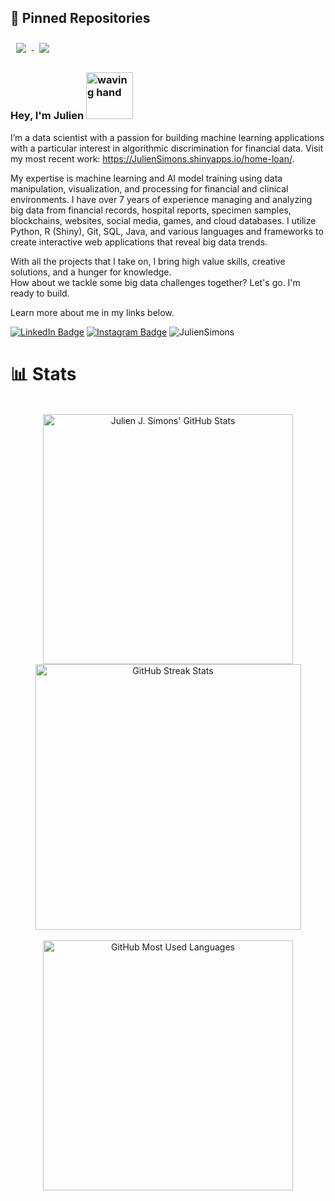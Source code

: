 ## 📌 Pinned Repositories

<a href="https://github.com/JulienSimons/Home-loan-discrimination">
  <img align="center" style="margin:0.55rem" src="https://github-readme-stats.vercel.app/api/pin/?username=JulienSimons&repo=Home-loan-discrimination&bg_color=20232A&theme=react" />
</a>

<a href="https://github.com/JulienSimons/Parallel-market-trends">
  <img align="center" style="margin:0.55rem" src="https://github-readme-stats.vercel.app/api/pin/?username=JulienSimons&repo=Parallel-market-trends&bg_color=20232A&theme=react" />
</a>

### Hey, I'm Julien <img src="https://media.tenor.com/SNL9_xhZl9oAAAAi/waving-hand-joypixels.gif" alt="waving hand" width='75' height='75'/>

I’m a data scientist with a passion for building machine learning applications with a particular interest in algorithmic discrimination for financial data.
Visit my most recent work: https://JulienSimons.shinyapps.io/home-loan/. 

My expertise is machine learning and AI model training using data manipulation, visualization, and processing for financial and clinical environments. I have over 7 years of experience managing and analyzing big data from financial records, hospital reports, specimen samples, blockchains, websites, social media, games, and cloud databases. I utilize Python, R (Shiny), Git, SQL, Java, and various languages and frameworks to create interactive web applications that reveal big data trends.

With all the projects that I take on, I bring high value skills, creative solutions, and a hunger for knowledge. <br>
How about we tackle some big data challenges together? Let's go. I'm ready to build.

Learn more about me in my links below.

[![LinkedIn Badge](https://img.shields.io/badge/LinkedIn-informational?style=flat&logo=linkedin&logoColor=white&color=0D76A8)](https://www.linkedin.com/in/Julien-Simons/)
[![Instagram Badge](https://img.shields.io/badge/Instagram-informational?style=flat&logo=instagram&logoColor=white&color=E1306C)](https://www.instagram.com/jul13ns/)
<img src="https://komarev.com/ghpvc/?username=JulienSimons&label=Profile%20views&color=1f6feb" alt="JulienSimons" />
<br> 

# 📊 Stats
<br>
<div align=center>
 <a href="https://github.com/JulienSimons">
  <img width='400px' alt="Julien J. Simons' GitHub Stats" src="https://github-readme-stats.vercel.app/api?username=JulienSimons&show_icons=true&count_private=true&bg_color=20232A&theme=react" />
</a>
<a href="https://github.com/JulienSimons">
  <img width='425px' alt="GitHub Streak Stats" src="https://github-readme-streak-stats.herokuapp.com?user=JulienSimons&theme=react&bg_color=20232A" />
  </a>  
  </div>
<br>
<div align=center>
<img width='400px' alt="GitHub Most Used Languages" src="https://github-readme-stats.vercel.app/api/top-langs/?username=JulienSimons&hide=html,css&langs_count=10&bg_color=20232A&layout=compact&theme=react" />
    </a>
  <!-- Activity Calendar
  <a href="https://github.com/JulienSimons">
<img height='315px' src="https://ssr-contributions-svg.vercel.app/_/JulienSimons?chart=calendar&format=svg&weeks=10&theme=cyan&dark=true" />
      </a>
 <br><br>
  -->
</div>

<!--
Extra ideas:
- I’m currently working on ...
- I’m currently learning ...
- I’m looking to collaborate on ...
- I’m looking for help with ...
- Ask me about ...
- How to reach me: ...
- Pronouns: ...
- Fun fact: ...
-->
